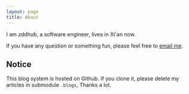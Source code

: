 ```yaml
---
layout: page
title: About
---
```


I am zddhub, a software engineer, lives in Xi'an now.

If you have any question or something fun, please feel free to [email me](mailto:zddhub@gmail.com).

Notice
------

This blog system is hosted on Github. If you clone it, please delete my articles in submodule `.blogs`, Thanks a lot.
